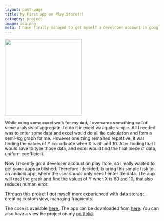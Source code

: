 ```yaml
---
layout: post-page
title: My First App on Play Store!!!
category: project
image: asa.png
meta: I have finally managed to get myself a developer account in google play store, and have launched an app.
---
```


<img src="{{site.baseurl}}/img/{{page.image}}" width="250px" height="250px"/>

While doing some excel work for my dad, I overcame something called sieve analysis of
aggregate. To do it in excel was quite simple. All I needed was to enter some data
and excel would do all the calculation and form a semi-log graph for me. However one thing
remained repetitive, it was finding the values of Y co-ordinate when X is 60 and 10.
After finding that I would have to type those data, and excel would find the final piece of data, uniform
coefficient.

Now I recently got a developer account on play store, so I really wanted to get some apps published.
Therefore I decided, to bring this simple task to an android app, where the user should only need t
enter the data. The app will read the graph and find the values of Y when X is 60 and 10, that also
reduces human error.  

Through this project I got myself more experienced with data storage, creating custom view, managing
fragments.

The code is available <a href="http://github.com/rhemon/aggregatesieveanalysis"> here </a>. The app can
be downloaded from <a href="https://play.google.com/store/apps/details?id=io.github.rhemon.aggregatesieveanalysis"> here</a>. You can also have a view the project on my <a href="http://rhemon.github.io/portfolio/">portfolio</a>.
